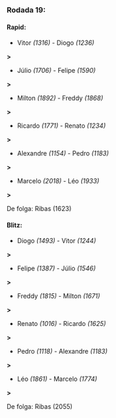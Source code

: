 ### Rodada 19:

#### Rapid:

* Vitor *(1316)*     -     Diogo *(1236)*

 **>** 
* Júlio *(1706)*     -     Felipe *(1590)*

 **>** 
* Milton *(1892)*     -     Freddy *(1868)*

 **>** 
* Ricardo *(1771)*     -     Renato *(1234)*

 **>** 
* Alexandre *(1154)*     -     Pedro *(1183)*

 **>** 
* Marcelo *(2018)*     -     Léo *(1933)*

 **>** 

De folga: Ribas (1623)

#### Blitz:

* Diogo *(1493)*     -     Vitor *(1244)*

 **>** 
* Felipe *(1387)*     -     Júlio *(1546)*

 **>** 
* Freddy *(1815)*     -     Milton *(1671)*

 **>** 
* Renato *(1016)*     -     Ricardo *(1625)*

 **>** 
* Pedro *(1118)*     -     Alexandre *(1183)*

 **>** 
* Léo *(1861)*     -     Marcelo *(1774)*

 **>** 

De folga: Ribas (2055)

